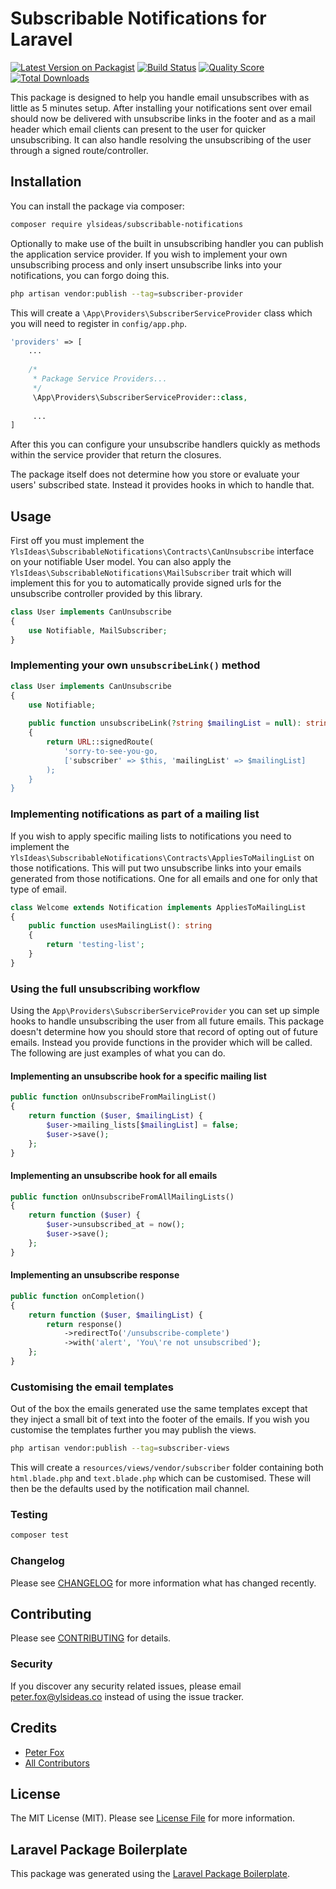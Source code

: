 # Subscribable Notifications for Laravel

[![Latest Version on Packagist](https://img.shields.io/packagist/v/ylsideas/subscribable-notifications.svg?style=flat-square)](https://packagist.org/packages/ylsideas/subscribable-notifications)
[![Build Status](https://img.shields.io/travis/ylsideas/subscribable-notifications/master.svg?style=flat-square)](https://travis-ci.org/ylsideas/subscribable-notifications)
[![Quality Score](https://img.shields.io/scrutinizer/g/ylsideas/subscribable-notifications.svg?style=flat-square)](https://scrutinizer-ci.com/g/ylsideas/subscribable-notifications)
[![Total Downloads](https://img.shields.io/packagist/dt/ylsideas/subscribable-notifications.svg?style=flat-square)](https://packagist.org/packages/ylsideas/subscribable-notifications)

This package is designed to help you handle email unsubscribes with as little as 5 minutes setup. After installing
your notifications sent over email should now be delivered with unsubscribe links in the footer and as a mail header
which email clients can present to the user for quicker unsubscribing. It can also handle resolving the unsubscribing 
of the user through a signed route/controller.

## Installation

You can install the package via composer:

```bash
composer require ylsideas/subscribable-notifications
```

Optionally to make use of the built in unsubscribing handler you can publish the application service
provider. If you wish to implement your own unsubscribing process and only insert unsubscribe links into
your notifications, you can forgo doing this.

```bash
php artisan vendor:publish --tag=subscriber-provider
```

This will create a `\App\Providers\SubscriberServiceProvider` class which you will need to register
in `config/app.php`.

```php
'providers' => [
    ...
    
    /*
     * Package Service Providers...
     */
     \App\Providers\SubscriberServiceProvider::class,
     
     ...
]
```

After this you can configure your unsubscribe handlers quickly as methods within the service provider that return the closures.

The package itself does not determine how you store or evaluate your users' subscribed state. Instead
it provides hooks in which to handle that.

## Usage

First off you must implement the `YlsIdeas\SubscribableNotifications\Contracts\CanUnsubscribe` interface
on your notifiable User model. You can also apply the `YlsIdeas\SubscribableNotifications\MailSubscriber` trait
which will implement this for you to automatically provide signed urls for the unsubscribe controller provided
by this library.

``` php
class User implements CanUnsubscribe
{
    use Notifiable, MailSubscriber;
}
```

### Implementing your own `unsubscribeLink()` method

``` php
class User implements CanUnsubscribe
{
    use Notifiable;
    
    public function unsubscribeLink(?string $mailingList = null): string
    {
        return URL::signedRoute(
            'sorry-to-see-you-go,
            ['subscriber' => $this, 'mailingList' => $mailingList]
        );
    }
}
```

### Implementing notifications as part of a mailing list

If you wish to apply specific mailing lists to notifications you need to implement the 
`YlsIdeas\SubscribableNotifications\Contracts\AppliesToMailingList` on those notifications.
This will put two unsubscribe links into your emails generated from those notifications.
One for all emails and one for only that type of email.

``` php
class Welcome extends Notification implements AppliesToMailingList
{
    public function usesMailingList(): string
    {
        return 'testing-list';
    }
}
```

### Using the full unsubscribing workflow

Using the `App\Providers\SubscriberServiceProvider` you can set up simple hooks to handle
unsubscribing the user from all future emails. This package doesn't determine how you should
store that record of opting out of future emails. Instead you provide functions in the provider
which will be called. The following are just examples of what you can do.

#### Implementing an unsubscribe hook for a specific mailing list

``` php
public function onUnsubscribeFromMailingList()
{
    return function ($user, $mailingList) {
        $user->mailing_lists[$mailingList] = false;
        $user->save();
    };
}
```

#### Implementing an unsubscribe hook for all emails

``` php
public function onUnsubscribeFromAllMailingLists()
{
    return function ($user) {
        $user->unsubscribed_at = now();
        $user->save();
    };
}
```

#### Implementing an unsubscribe response

``` php
public function onCompletion()
{
    return function ($user, $mailingList) {
        return response()
            ->redirectTo('/unsubscribe-complete')
            ->with('alert', 'You\'re not unsubscribed');
    };
}
```

### Customising the email templates

Out of the box the emails generated use the same templates except that they
inject a small bit of text into the footer of the emails. If you wish you customise
the templates further you may publish the views.

```bash
php artisan vendor:publish --tag=subscriber-views
```

This will create a `resources/views/vendor/subscriber` folder containing both `html.blade.php`
and `text.blade.php` which can be customised. These will then be the defaults used by the
notification mail channel.

### Testing

``` bash
composer test
```

### Changelog

Please see [CHANGELOG](CHANGELOG.md) for more information what has changed recently.

## Contributing

Please see [CONTRIBUTING](CONTRIBUTING.md) for details.

### Security

If you discover any security related issues, please email peter.fox@ylsideas.co instead of using the issue tracker.

## Credits

- [Peter Fox](https://github.com/peterfox)
- [All Contributors](../../contributors)

## License

The MIT License (MIT). Please see [License File](LICENSE.md) for more information.

## Laravel Package Boilerplate

This package was generated using the [Laravel Package Boilerplate](https://laravelpackageboilerplate.com).